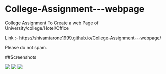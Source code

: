 # College-Assignment---webpage

College Assignment
To Create a web Page of University/college/Hotel/Office

Link :- https://shivamtarone1999.github.io/College-Assignment---webpage/

Please do not spam.


##Screenshots

<img src="https://lh3.googleusercontent.com/13YHZaO_KWEc_B8s4zkNzoJ59DFlzgUeFkosTGK_OgJwbVyHOTIsFy25XQigBFIpxMv2TDi57qwrf7wzQUFgWSq3iujLlH7hmM5krKI5hnkZnC_x1ZgJbxisOrahQANifa1EIxM844wxFq8gGDcNAITUMbMRE1nWfZhdxnhE_0opUqxA86lKW-RtqCEVbNQ46IwvuCQuwuovPHxtcaFGZczCpK82VVF1nn-mBFUKbSSWd3HhkdtOW8pDd8V7FFI82l3EWWfGxPU80-NsmhwRa4TT8zSySl5w8jCFrt0LVBGlDeKVoLJ4hWMp9JvZzSFQ_XMRs1_XelKmGilqMTmDbyozubRSzzpy3RsMds-SU3sJg3Py6INsS_bQSHPh2tp4vwg3ZGKvI7n6jO8zmCekzZJ9Z3l_bWEuuOnazi-SPH-cF81aJJi2pGv3rdwd1U5EaV_t5vz_-wJN0C5TkTCdLlcBHlaSZLOV8QKj1HQ72iwDhlWczzNW6Lcc1DIr2zVc9pHKjSXdU18aZwkh4rZopgXRyD67GyDJX1c04ortLNqJVoCeEuoovs2vlLYtCYjGh3hDQHltQRlafmwNL1yq9ek4z7ow_MGf0dewnKh9SIUjPgz1qS7BtAUYTB5o0H5ZY8xFGzBi91qncqzVl9phmV3KZztShrf3DOxgGMKVImkg5fS13zK0hs9Y_ESe=w1920-h934-no?authuser=0" />

<img src="https://lh3.googleusercontent.com/1F-BaOzYi5jabW8lIWCY82AHu1XAWMhRLvorT6fKzOeHM4DDfcP_FG5SHt9mvl1MwoGFD6k8XbqLReFs_o_SikgGfCvkOVyZZKALMNL3GFe_1T6W6yj87TRdG0OVp0JlvII7LL_SGAmgTfe8TjJNUSOalLIJx404qVvNQSfpXIcqTG5Et4_ELidmVAYazo8r0DLxI8Etf1M1-487pYHudUVdJ_SzBtZ6iYwvS4J4vq8Zpj6boG7Mi3eWZPbGjTFYyx7Oa1kKrb06PvgcC6BSvNwDXvZE2W9ZrcJWPIs9LuubwCAIMBiacVVh8FMWS2E90UdA5uTta14bcWUuHs2DFlZyjIZhOZt4WKXCFG7vHLkK5VDrhufdXuX_hbAqHZG2FdjTQcP7eiCrvMrLEKqsUO9IyiZN3m9Ln2rc6dmyxq-blSAeQ42wQNIJR0Rj7RM8ZF_Qi6gSKOnIFFJ5lRmnUP_G8_syaLHMcbEZ4uqyiL3NASIQa-GNHUbmbftd7dzX8C9PCNK_bOlLW9EJ2vWDGLYGQaZhHBRbcyjB2hO8-lsR5t6pL4Il3vNOEgI6qdVrV2tArk58lKwtEp6E4jfmKju9ANYfuMT2R1-6CMI8Y4NW5yhIkK51VUJShjBN0GrOLPvkeYicE41JQvgdg9V_oaCoWM2Jlz3CFxQRJGejIGPMCah0VrX1grGFP40q=w1900-h943-no?authuser=0" />

<img src="https://lh3.googleusercontent.com/Swx7vAu0MAJHWt1Mt74TtJBBUqLxz9DMa6iC8IoOq8WYx7nbDKIWLfzCDfWXJWSaqgHyF8sb-xrBjGFtaldgMypLwXuXn9vXzcbB0YqhBy7iNTR0aApkdFiOqtWkkExIy7IxrpIMtKnhxkv5l1jZhCHSFeAr8asHFy2xj0HxrgOWUO9I04ShNvK3LR4HsslCw0mDYP3_0B01qoRJLYNU4mkqrVPAgeI0UiGad9u_5bmD7G72uRQKfyky8oiSVlNk_05LxJsTEK6uGM9Uhr7EcF_YDnuADDz0QAc6hukowVP33w9Bnczoyf6GWSFrVlzUZ1jvjdgBVxLgBRl5YThxK3Rs4IyH6iuTK8H29NXc0_8BCFY_GA-IwOIaDEWyuJYlpKNN5XaKFcJOBHT9gudYbymWhmbKuEeGo9HZ5VnwqyhEF6j-f08sfl_Xyfn2gM5-2NJHH9fT0BfSn2HP9SU9iCvcqsMaNU58E7WNZFvAfbWar0_nMiL0XBN0nxsNSnIPVc766dARg9OQ4t0mT3j_JiB0myNEEhZ1qUqo7itLY8arhpfxIdgsag1D4-Gkf2If3JjbBM3sfhHROWAm0yBjnKsXspvIkQirAso3_gIOl6oy_tPnwhYNxxSu4_jG4OL31FCs0ELb3MIU5UXmspF_4W-vu8DnDdZwIXiARsqUkxMIfWddun2EQeSm6qe1=w1915-h943-no?authuser=0" />
